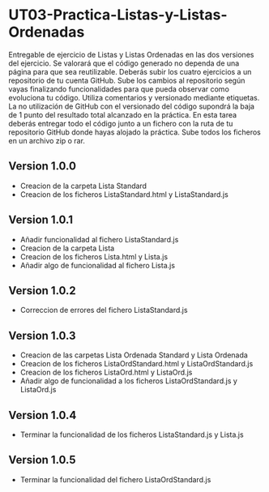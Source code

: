 # UT03-Practica-Listas-y-Listas-Ordenadas
Entregable de ejercicio de Listas y Listas Ordenadas en las dos versiones del ejercicio.  Se valorará que el código generado no dependa de una página para que sea reutilizable.  Deberás subir los cuatro ejercicios a un repositorio de tu cuenta GitHub. Sube los cambios al repositorio según vayas finalizando funcionalidades para que pueda observar como evoluciona tu código. Utiliza comentarios y versionado mediante etiquetas. La no utilización de GitHub con el versionado del código supondrá la baja de 1 punto del resultado total alcanzado en la práctica.  En esta tarea deberás entregar todo el código junto a un fichero con la ruta de tu repositorio GitHub donde hayas alojado la práctica. Sube todos los ficheros en un archivo zip o rar.

## Version 1.0.0
 - Creacion de la carpeta Lista Standard
 - Creacion de los ficheros ListaStandard.html y ListaStandard.js

## Version 1.0.1
 - Añadir funcionalidad al fichero ListaStandard.js
 - Creacion de la carpeta Lista
 - Creacion de los ficheros Lista.html y Lista.js
 - Añadir algo de funcionalidad al fichero Lista.js

## Version 1.0.2
 - Correccion de errores del fichero ListaStandard.js

## Version 1.0.3
 - Creacion de las carpetas Lista Ordenada Standard y Lista Ordenada
 - Creacion de los ficheros ListaOrdStandard.html y ListaOrdStandard.js
 - Creacion de los ficheros ListaOrd.html y ListaOrd.js
 - Añadir algo de funcionalidad a los ficheros ListaOrdStandard.js y ListaOrd.js

## Version 1.0.4
 - Terminar la funcionalidad de los ficheros ListaStandard.js y Lista.js

## Version 1.0.5
 - Terminar la funcionalidad del fichero ListaOrdStandard.js